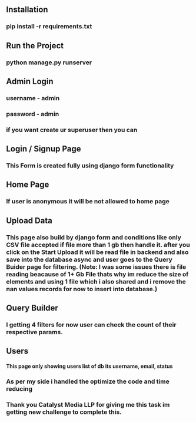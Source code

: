 ## Installation
### pip install -r requirements.txt

## Run the Project
### python manage.py runserver

## Admin Login
### username - admin
### password - admin
### if you want create ur superuser then you can

## Login / Signup Page
### This Form is created fully using django form functionality

## Home Page
### If user is anonymous it will be not allowed to home page

## Upload Data
### This page also build by django form and conditions like only CSV file accepted if file more than 1 gb then handle it. after you click on the Start Upload it will be read file in backend and also save into the database async and user goes to the Query Buider page for filtering. (Note: I was some issues there is file reading beacause of 1+ Gb File thats why im reduce the size of elements and using 1 file which i also shared and i remove the nan values records for now to insert into database.)

## Query Builder
### I getting 4 filters for now user can check the count of their respective params.

## Users
#### This page only showing users list of db its username, email, status


### As per my side i handled the optimize the code and time reducing 

### Thank you Catalyst Media LLP for giving me this task im getting new challenge to complete this.


